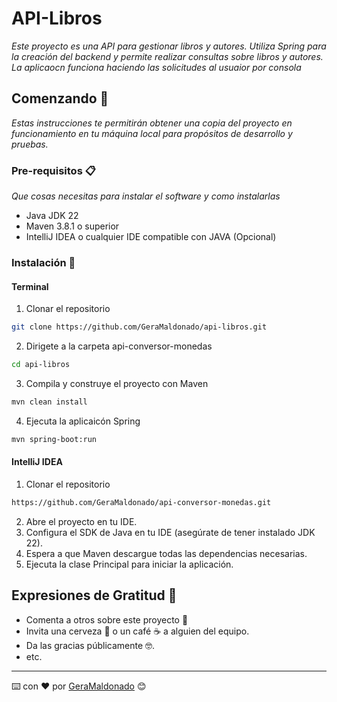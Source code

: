 # API-Libros

_Este proyecto es una API para gestionar libros y autores. Utiliza Spring para la creación del backend y permite realizar consultas sobre libros y autores.
La aplicaocn funciona haciendo las solicitudes al usuaior por consola_

## Comenzando 🚀

_Estas instrucciones te permitirán obtener una copia del proyecto en funcionamiento en tu máquina local para propósitos de desarrollo y pruebas._

### Pre-requisitos 📋

_Que cosas necesitas para instalar el software y como instalarlas_

- Java JDK 22
- Maven 3.8.1 o superior
- IntelliJ IDEA o cualquier IDE compatible con JAVA (Opcional)

### Instalación 🔧

#### Terminal
1. Clonar el repositorio
  ```sh
  git clone https://github.com/GeraMaldonado/api-libros.git
  ```
2. Dirigete a la carpeta api-conversor-monedas
  ```sh
  cd api-libros
  ```
3. Compila y construye el proyecto con Maven
  ```sh
  mvn clean install
  ```
4. Ejecuta la aplicaicón Spring
  ```sh
  mvn spring-boot:run
  ```

#### IntelliJ IDEA
1. Clonar el repositorio
  ```sh
  https://github.com/GeraMaldonado/api-conversor-monedas.git
  ```
2. Abre el proyecto en tu IDE.
3. Configura el SDK de Java en tu IDE (asegúrate de tener instalado JDK 22).
4. Espera a que Maven descargue todas las dependencias necesarias.
5. Ejecuta la clase Principal para iniciar la aplicación.


## Expresiones de Gratitud 🎁

* Comenta a otros sobre este proyecto 📢
* Invita una cerveza 🍺 o un café ☕ a alguien del equipo. 
* Da las gracias públicamente 🤓.
* etc.



---
⌨️ con ❤️ por [GeraMaldonado](https://github.com/GeraMaldonado) 😊

